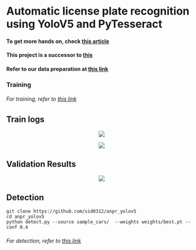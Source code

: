 # Automatic license plate recognition using YoloV5 and PyTesseract
#### To get more hands on, check [this article](https://towardsdatascience.com/indian-car-license-plate-detection-using-yolo-v5-ae2574578175)
#### This project is a successor to [this](https://github.com/sid0312/ANPR)

#### Refer to our data preparation at [this link](https://github.com/sid0312/ANPR/blob/master/notebooks/data_preparation.ipynb)

### Training 

###### For training, refer to [this link](yolov5_license_plate_train.ipynb)

## Train logs

<p align="center">  
  <img src="https://github.com/sid0312/anpr_yolov5/blob/master/visualizations/results.png">
</p>

<p align="center">  
  <img src="https://github.com/sid0312/anpr_yolov5/blob/master/visualizations/labels.png">
</p>


## Validation Results

<p align="center">  
  <img src="https://github.com/sid0312/anpr_yolov5/blob/master/results/test_batch0_gt.jpg">
</p>

## Detection
```
git clone https://github.com/sid0312/anpr_yolov5
cd anpr_yolov5
python detect.py --source sample_cars/  --weights weights/best.pt --conf 0.4
```
 ###### For detection, refer to [this link](anpr_test.ipynb)
